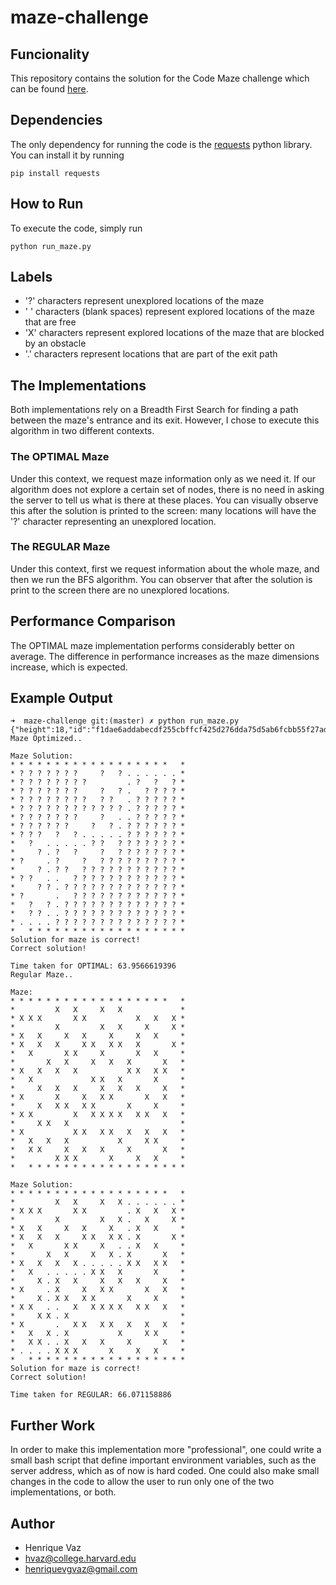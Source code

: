 # maze-challenge

## Funcionality

This repository contains the solution for the Code Maze challenge which can be found [here](http://52.27.140.147:9099/).

## Dependencies

The only dependency for running the code is the [requests](http://docs.python-requests.org/en/master/) python library. You can install it by running

```
pip install requests
```

## How to Run

To execute the code, simply run

```
python run_maze.py
```

## Labels

- '?' characters represent unexplored locations of the maze
- ' ' characters (blank spaces) represent explored locations of the maze that are free
- 'X' characters represent explored locations of the maze that are blocked by an obstacle
- '.' characters represent locations that are part of the exit path

## The Implementations

Both implementations rely on a Breadth First Search for finding a path between the maze's entrance and its exit. However, I chose to execute this algorithm in two different contexts.

### The OPTIMAL Maze

Under this context, we request maze information only as we need it. If our algorithm does not explore a certain set of nodes, there is no need in asking the server to tell us what is there at these places. You can visually observe this after the solution is printed to the screen: many locations will have the '?' character representing an unexplored location.

### The REGULAR Maze

Under this context, first we request information about the whole maze, and then we run the BFS algorithm. You can observer that after the solution is print to the screen there are no unexplored locations.

## Performance Comparison

The OPTIMAL maze implementation performs considerably better on average. The difference in performance increases as the maze dimensions increase, which is expected.

## Example Output

```
➜  maze-challenge git:(master) ✗ python run_maze.py
{"height":18,"id":"f1dae6addabecdf255cbffcf425d276dda75d5ab6fcbb55f27ad5db9bad592e5adafdeb61cfabd6bf","width":18}
Maze Optimized..

Maze Solution:
* * * * * * * * * * * * * * * * * *   *
* ? ? ? ? ? ? ?     ?   ? . . . . . . *
* ? ? ? ? ? ? ? ?         . ?   ?   ? *
* ? ? ? ? ? ? ?     ?   ? .   ? ? ? ? *
* ? ? ? ? ? ? ? ?   ? ?   . ? ? ? ? ? *
* ? ? ? ? ? ? ? ? ? ? ? ? . ? ? ? ? ? *
* ? ? ? ? ? ? ?     ?   . . ? ? ? ? ? *
* ? ? ? ? ? ?     ?   ? . ? ? ? ? ? ? *
* ? ? ?   ?   ? . . . . . ? ? ? ? ? ? *
*   ?   . . . . . ? ?   ? ? ? ? ? ? ? *
*     ? . ?   ?     ?   ? ? ? ? ? ? ? *
* ?     . ?     ?   ? ? ? ? ? ? ? ? ? *
*     ? . ? ?   ? ? ? ? ? ? ? ? ? ? ? *
* ? ?   . .   ? ? ? ? ? ? ? ? ? ? ? ? *
*     ? ? . ? ? ? ? ? ? ? ? ? ? ? ? ? *
* ?       .   ? ? ? ? ? ? ? ? ? ? ? ? *
*   ?   ? . ? ? ? ? ? ? ? ? ? ? ? ? ? *
*   ? ? . . ? ? ? ? ? ? ? ? ? ? ? ? ? *
* . . . . ? ? ? ? ? ? ? ? ? ? ? ? ? ? *
*   * * * * * * * * * * * * * * * * * *
Solution for maze is correct!
Correct solution!

Time taken for OPTIMAL: 63.9566619396
Regular Maze..

Maze:
* * * * * * * * * * * * * * * * * *   *
*         X   X     X   X             *
* X X X       X X           X   X   X *
*         X         X   X     X     X *
* X   X     X   X     X     X   X     *
* X   X   X     X X   X X   X       X *
*   X       X X     X       X   X     *
*       X   X     X   X   X       X   *
* X   X   X   X           X X   X X   *
*   X             X X   X       X     *
*     X   X   X     X   X   X     X   *
* X       X     X   X X       X   X   *
*     X   X X   X X       X     X     *
* X X         X   X X X X   X X   X   *
*     X X   X                         *
* X           X X   X X   X   X   X   *
*   X   X   X           X     X X     *
*   X X     X   X   X     X       X   *
*         X X X       X     X   X     *
*   * * * * * * * * * * * * * * * * * *

Maze Solution:
* * * * * * * * * * * * * * * * * *   *
*         X   X     X   X . . . . . . *
* X X X       X X         . X   X   X *
*         X         X   X .   X     X *
* X   X     X   X     X   . X   X     *
* X   X   X     X X   X X . X       X *
*   X       X X     X   . . X   X     *
*       X   X     X   X . X       X   *
* X   X   X   X . . . . . X X   X X   *
*   X   . . . . . X X   X       X     *
*     X . X   X     X   X   X     X   *
* X     . X     X   X X       X   X   *
*     X . X X   X X       X     X     *
* X X   . .   X   X X X X   X X   X   *
*     X X . X                         *
* X       .   X X   X X   X   X   X   *
*   X   X . X           X     X X     *
*   X X . . X   X   X     X       X   *
* . . . . X X X       X     X   X     *
*   * * * * * * * * * * * * * * * * * *
Solution for maze is correct!
Correct solution!

Time taken for REGULAR: 66.071158886
```

## Further Work

In order to make this implementation more "professional", one could write a small bash script that define important environment variables, such as the server address, which as of now is hard coded. 
One could also make small changes in the code to allow the user to run only one of the two implementations, or both.

## Author

- Henrique Vaz
- hvaz@college.harvard.edu
- henriquevgvaz@gmail.com
